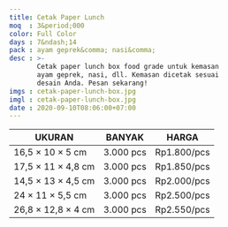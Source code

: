 ```yaml
---
title: Cetak Paper Lunch
moq  : 3&period;000
color: Full Color
days : 7&ndash;14
pack : ayam geprek&comma; nasi&comma;
desc : >-
       Cetak paper lunch box food grade untuk kemasan
       ayam geprek, nasi, dll. Kemasan dicetak sesuai
       desain Anda. Pesan sekarang!
imgs : cetak-paper-lunch-box.jpg
imgl : cetak-paper-lunch-box.jpg
date : 2020-09-10T08:06:00+07:00
---
```


UKURAN                         | BANYAK    | HARGA
------------------------------ | --------- | -----------
16,5 &times; 10 &times; 5 cm   | 3.000 pcs | Rp1.800/pcs
17,5 &times; 11 &times; 4,8 cm | 3.000 pcs | Rp1.850/pcs
14,5 &times; 13 &times; 4,5 cm | 3.000 pcs | Rp2.000/pcs
24 &times; 11 &times; 5,5 cm   | 3.000 pcs | Rp2.500/pcs
26,8 &times; 12,8 &times; 4 cm | 3.000 pcs | Rp2.550/pcs
